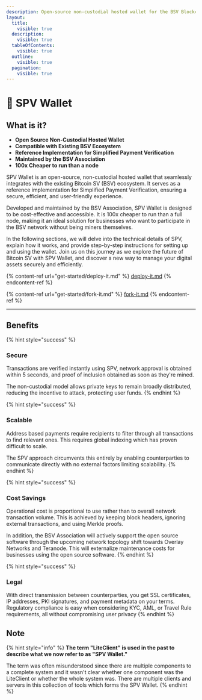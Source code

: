 ```yaml
---
description: Open-source non-custodial hosted wallet for the BSV Blockchain
layout:
  title:
    visible: true
  description:
    visible: true
  tableOfContents:
    visible: true
  outline:
    visible: true
  pagination:
    visible: true
---
```


# 💸 SPV Wallet

## What is it?

* **Open Source Non-Custodial Hosted Wallet**
* **Compatible with Existing BSV Ecosystem**
* **Reference Implementation for Simplified Payment Verification**
* **Maintained by the BSV Association**
* **100x Cheaper to run than a node**

SPV Wallet is an open-source, non-custodial hosted wallet that seamlessly integrates with the existing Bitcoin SV (BSV) ecosystem. It serves as a reference implementation for Simplified Payment Verification, ensuring a secure, efficient, and user-friendly experience.

Developed and maintained by the BSV Association, SPV Wallet is designed to be cost-effective and accessible. It is 100x cheaper to run than a full node, making it an ideal solution for businesses who want to participate in the BSV network without being miners themselves.

In the following sections, we will delve into the technical details of SPV, explain how it works, and provide step-by-step instructions for setting up and using the wallet. Join us on this journey as we explore the future of Bitcoin SV with SPV Wallet, and discover a new way to manage your digital assets securely and efficiently.

{% content-ref url="get-started/deploy-it.md" %}
[deploy-it.md](get-started/deploy-it.md)
{% endcontent-ref %}

{% content-ref url="get-started/fork-it.md" %}
[fork-it.md](get-started/fork-it.md)
{% endcontent-ref %}

***

## Benefits

{% hint style="success" %}
### Secure

Transactions are verified instantly using SPV, network approval is obtained within 5 seconds, and proof of inclusion obtained as soon as they're mined.

The non-custodial model allows private keys to remain broadly distributed, reducing the incentive to attack, protecting user funds.
{% endhint %}

{% hint style="success" %}
### **Scalable**

Address based payments require recipients to filter through all transactions to find relevant ones. This requires global indexing which has proven difficult to scale.

The SPV approach circumvents this entirely by enabling counterparties to communicate directly with no external factors limiting scalability.
{% endhint %}

{% hint style="success" %}
### **Cost Savings**

Operational cost is proportional to use rather than to overall network transaction volume. This is achieved by keeping block headers, ignoring external transactions, and using Merkle proofs.

In addition, the BSV Association will actively support the open source software through the upcoming network topology shift towards Overlay Networks and Teranode. This will externalize maintenance costs for businesses using the open source software.
{% endhint %}

{% hint style="success" %}
### **Legal**

With direct transmission between counterparties, you get SSL certificates, IP addresses, PKI signatures, and payment metadata on your terms. Regulatory compliance is easy when considering KYC, AML, or Travel Rule requirements, all without compromising user privacy
{% endhint %}

## Note

{% hint style="info" %}
**The term "LiteClient" is used in the past to describe what we now refer to as "SPV Wallet."**

The term was often misunderstood since there are multiple components to a complete system and it wasn't clear whether one component was the LiteClient or whether the whole system was. There are multiple clients and servers in this collection of tools which forms the SPV Wallet.
{% endhint %}

